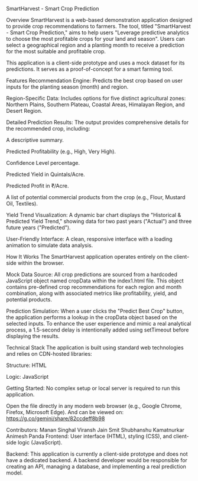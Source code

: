 SmartHarvest - Smart Crop Prediction 

Overview
SmartHarvest is a web-based demonstration application designed to provide crop recommendations to farmers. The tool, titled "SmartHarvest - Smart Crop Prediction," aims to help users "Leverage predictive analytics to choose the most profitable crops for your land and season". Users can select a geographical region and a planting month to receive a prediction for the most suitable and profitable crop.

This application is a client-side prototype and uses a mock dataset for its predictions. It serves as a proof-of-concept for a smart farming tool.

Features
Recommendation Engine: Predicts the best crop based on user inputs for the planting season (month) and region.

Region-Specific Data: Includes options for five distinct agricultural zones: Northern Plains, Southern Plateau, Coastal Areas, Himalayan Region, and Desert Region.

Detailed Prediction Results: The output provides comprehensive details for the recommended crop, including:

A descriptive summary.

Predicted Profitability (e.g., High, Very High).

Confidence Level percentage.

Predicted Yield in Quintals/Acre.

Predicted Profit in ₹/Acre.

A list of potential commercial products from the crop (e.g., Flour, Mustard Oil, Textiles).

Yield Trend Visualization: A dynamic bar chart displays the "Historical & Predicted Yield Trend," showing data for two past years ("Actual") and three future years ("Predicted").

User-Friendly Interface: A clean, responsive interface with a loading animation to simulate data analysis.

How It Works
The SmartHarvest application operates entirely on the client-side within the browser.

Mock Data Source: All crop predictions are sourced from a hardcoded JavaScript object named cropData within the index1.html file. This object contains pre-defined crop recommendations for each region and month combination, along with associated metrics like profitability, yield, and potential products.

Prediction Simulation: When a user clicks the "Predict Best Crop" button, the application performs a lookup in the cropData object based on the selected inputs. To enhance the user experience and mimic a real analytical process, a 1.5-second delay is intentionally added using setTimeout before displaying the results.

Technical Stack
The application is built using standard web technologies and relies on CDN-hosted libraries:

Structure: HTML

Logic: JavaScript

Getting Started:
No complex setup or local server is required to run this application.

Open the file directly in any modern web browser (e.g., Google Chrome, Firefox, Microsoft Edge).
And can be viewed on: https://g.co/gemini/share/82ccdeff8b98

Contributors:
Manan Singhal 
Viransh Jain 
Smit Shubhanshu Kamatnurkar
Animesh Panda 
Frontend: User interface (HTML), styling (CSS), and client-side logic (JavaScript).

Backend: This application is currently a client-side prototype and does not have a dedicated backend. A backend developer would be responsible for creating an API, managing a database, and implementing a real prediction model.
